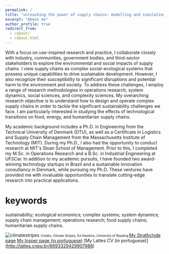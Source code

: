 ```yaml
---
permalink: /
title: "unleashing the power of supply chains: modelling and simulating complex social-ecological systems for high-leverage interventions"
excerpt: "About me"
author_profile: true
redirect_from: 
  - /about/
  - /about.html
---
```


With a focus on use-inspired research and practice, I collaborate closely with industry, communities, government bodies, and third-sector stakeholders to explore the environmental and social impacts of supply chains. I view supply chains as complex social-ecological systems that possess unique capabilities to drive sustainable development. However, I also recognize their susceptibility to significant disruptions and potential harm to the environment and society. To address these challenges, I employ a range of research methodologies in operations research, system dynamics, social sciences, and complexity sciences. My overarching research objective is to understand how to design and operate complex supply chains in order to tackle the significant sustainability challenges we face. I am particularly interested in studying the effects of technological transitions on food, energy, and humanitarian supply chains.

My academic background includes a Ph.D. in Engineering from the Technical University of Denmark (DTU), as well as a Certificate in Logistics and Supply Chain Management from the Massachusetts Institute of Technology (MIT). During my Ph.D., I also had the opportunity to conduct research at MIT's Sloan School of Management. Prior to this, I completed my M.Sc. in Operations Research and a B.Sc. in Industrial Engineering at UFSCar. In addition to my academic pursuits, I have founded two award-winning technology startups in Brazil and a sustainable innovation consultancy in Denmark, while pursuing my Ph.D. These ventures have provided me with invaluable opportunities to translate cutting-edge research into practical applications.

keywords
======
sustainability; ecological economics; complex systems; system dynamics; supply chain management; operations research; food supply chains; humanitarian supply chains.

![climatestripes](viniciuspr88.github.io/images/climatestripes.jpg) <font size = "1"> Credits: Climate Stripes, Ed Hawkins, University of Reading </font>
[My Strathclyde page](https://www.strath.ac.uk/staff/picanco_rodriguesviniciusdr/)
[My Insper page (in portuguese)](https://www.insper.edu.br/pesquisa-e-conhecimento/docentes-pesquisadores/vinicius-picanco-rodrigues/)
[My Lattes CV (in portuguese)] (http://lattes.cnpq.br/6693329429907988) 


